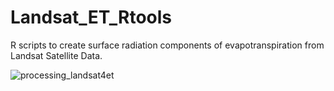 # Landsat_ET_Rtools

R scripts to create surface radiation components of evapotranspiration from Landsat Satellite Data.

![processing_landsat4et](https://user-images.githubusercontent.com/30507129/32333337-0383bdae-bfbe-11e7-9f4a-2d1bde727170.png)
